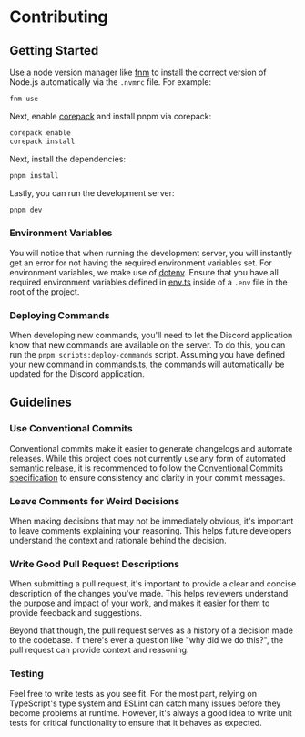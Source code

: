 # Contributing

## Getting Started

Use a node version manager like [fnm](https://github.com/Schniz/fnm) to install the correct version of Node.js automatically via the `.nvmrc` file. For example:

```sh
fnm use
```

Next, enable [corepack](https://nodejs.org/api/corepack.html) and install pnpm via corepack:

```sh
corepack enable
corepack install
```

Next, install the dependencies:

```sh
pnpm install
```

Lastly, you can run the development server:

```sh
pnpm dev
```

### Environment Variables

You will notice that when running the development server, you will instantly get an error for not having the required environment variables set. For environment variables, we make use of [dotenv](https://github.com/motdotla/dotenv). Ensure that you have all required environment variables defined in [env.ts](./src/env.ts) inside of a `.env` file in the root of the project.

### Deploying Commands

When developing new commands, you'll need to let the Discord application know that new commands are available on the server. To do this, you can run the `pnpm scripts:deploy-commands` script. Assuming you have defined your new command in [commands.ts](./src/commands.ts), the commands will automatically be updated for the Discord application.

## Guidelines

### Use Conventional Commits

Conventional commits make it easier to generate changelogs and automate releases. While this project does not currently use any form of automated [semantic release](https://github.com/semantic-release/semantic-release), it is recommended to follow the [Conventional Commits specification](https://www.conventionalcommits.org) to ensure consistency and clarity in your commit messages.

### Leave Comments for Weird Decisions

When making decisions that may not be immediately obvious, it's important to leave comments explaining your reasoning. This helps future developers understand the context and rationale behind the decision.

### Write Good Pull Request Descriptions

When submitting a pull request, it's important to provide a clear and concise description of the changes you've made. This helps reviewers understand the purpose and impact of your work, and makes it easier for them to provide feedback and suggestions.

Beyond that though, the pull request serves as a history of a decision made to the codebase. If there's ever a question like "why did we do this?", the pull request can provide context and reasoning.

### Testing

Feel free to write tests as you see fit. For the most part, relying on TypeScript's type system and ESLint can catch many issues before they become problems at runtime. However, it's always a good idea to write unit tests for critical functionality to ensure that it behaves as expected.
